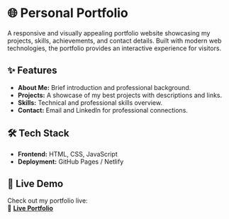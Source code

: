 # 🌐 Personal Portfolio

A responsive and visually appealing portfolio website showcasing my projects, skills, achievements, and contact details. Built with modern web technologies, the portfolio provides an interactive experience for visitors.

## ✨ Features

- **About Me:** Brief introduction and professional background.    
- **Projects:** A showcase of my best projects with descriptions and links.    
- **Skills:** Technical and professional skills overview.    
- **Contact:** Email and LinkedIn for professional connections.  

## 🛠 Tech Stack

- **Frontend:** HTML, CSS, JavaScript    
- **Deployment:** GitHub Pages / Netlify  

## 🚀 Live Demo

Check out my portfolio live:  
🔗 **[Live Portfolio](https://sairampippalla-portfolio.netlify.app/)**

